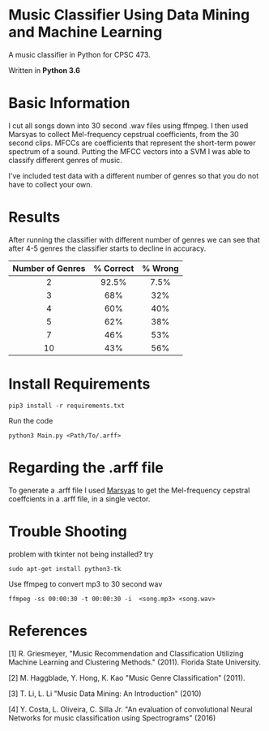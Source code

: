 # Music Classifier Using Data Mining and Machine Learning

A music classifier in Python for CPSC 473.

Written in **Python 3.6**


# Basic Information

I cut all songs down into 30 second .wav files using ffmpeg. I then used Marsyas to collect Mel-frequency cepstrual 
coefficients, from the 30 second clips. MFCCs are coefficients that represent the short-term power spectrum of a sound. 
Putting the MFCC vectors into a SVM I was able to classify different genres of music.  
 
I've included test data with a different number of genres so that you do not have to collect your own.

# Results
After running the classifier with different number of genres we can see that after 4-5 genres the classifier starts to
decline in accuracy.

| Number of Genres 	| % Correct 	| % Wrong 	|
|:----------------:	|:---------:	|:-------:	|
|         2        	|   92.5%   	|   7.5%  	|
|         3        	|    68%    	|   32%   	|
|         4        	|    60%    	|   40%   	|
|         5        	|    62%    	|   38%   	|
|         7        	|    46%    	|   53%   	|
|        10        	|    43%    	|   56%   	|





# Install Requirements
```
pip3 install -r requirements.txt 
```

Run the code
```
python3 Main.py <Path/To/.arff>
```

# Regarding the .arff file

To generate a .arff file I used [Marsyas](http://marsyas.info/) to get the Mel-frequency cepstral coeffcients in a .arff file, in a single
vector.

# Trouble Shooting
problem with tkinter not being installed? try
```
sudo apt-get install python3-tk
```

Use ffmpeg to convert mp3 to 30 second wav
```
ffmpeg -ss 00:00:30 -t 00:00:30 -i  <song.mp3> <song.wav>
```


# References
[1] R. Griesmeyer, "Music Recommendation and Classification Utilizing Machine Learning and Clustering Methods." (2011).
Florida State University.

[2] M. Haggblade, Y. Hong, K. Kao "Music Genre Classification" (2011).

[3] T. Li, L. Li "Music Data Mining: An Introduction" (2010)

[4] Y. Costa, L. Oliveira, C. Silla Jr. "An evaluation of convolutional Neural Networks for music classification using 
Spectrograms" (2016)



